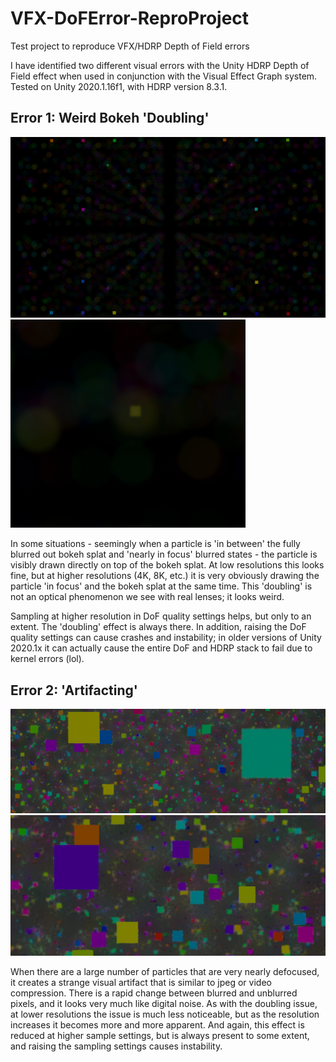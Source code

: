 # VFX-DoFError-ReproProject
Test project to reproduce VFX/HDRP Depth of Field errors
 
I have identified two different visual errors with the Unity HDRP Depth of Field effect when used in conjunction with the Visual Effect Graph system. Tested on Unity 2020.1.16f1, with HDRP version 8.3.1.
 
## Error 1: Weird Bokeh 'Doubling'
![Image of weird bokeh](./dof_weirdbokeh.PNG)
![Closeup image of weird bokeh](./dof_weirdbokeh_closeup.PNG)

In some situations - seemingly when a particle is 'in between' the fully blurred out bokeh splat and 'nearly in focus' blurred states - the particle is visibly drawn directly on top of the bokeh splat. At low resolutions this looks fine, but at higher resolutions (4K, 8K, etc.) it is very obviously drawing the particle 'in focus' and the bokeh splat at the same time. This 'doubling' is not an optical phenomenon we see with real lenses; it looks weird.

Sampling at higher resolution in DoF quality settings helps, but only to an extent. The 'doubling' effect is always there. In addition, raising the DoF quality settings can cause crashes and instability; in older versions of Unity 2020.1x it can actually cause the entire DoF and HDRP stack to fail due to kernel errors (lol).

## Error 2: 'Artifacting'
![Image of artifacting](./dof_artifacting.PNG)
![Image of artifacting at 8K resolution - note the much uglier presentation](./dof_artifacting_8k.PNG)

When there are a large number of particles that are very nearly defocused, it creates a strange visual artifact that is similar to jpeg or video compression. There is a rapid change between blurred and unblurred pixels, and it looks very much like digital noise. As with the doubling issue, at lower resolutions the issue is much less noticeable, but as the resolution increases it becomes more and more apparent. And again, this effect is reduced at higher sample settings, but is always present to some extent, and raising the sampling settings causes instability.
